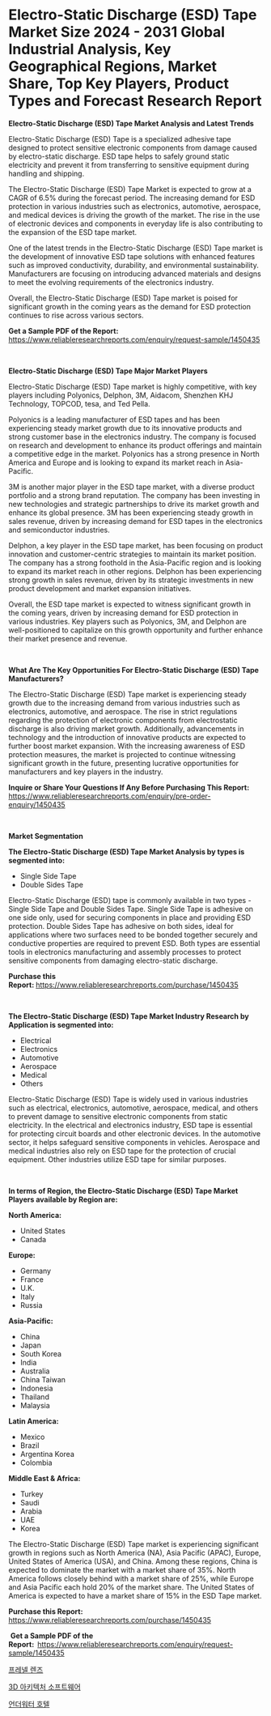 <p><h1>Electro-Static Discharge (ESD) Tape Market Size 2024 - 2031 Global Industrial Analysis, Key Geographical Regions, Market Share, Top Key Players, Product Types and Forecast Research Report</h1></p><p><strong>Electro-Static Discharge (ESD) Tape Market Analysis and Latest Trends</strong></p>
<p><p>Electro-Static Discharge (ESD) Tape is a specialized adhesive tape designed to protect sensitive electronic components from damage caused by electro-static discharge. ESD tape helps to safely ground static electricity and prevent it from transferring to sensitive equipment during handling and shipping.</p><p>The Electro-Static Discharge (ESD) Tape Market is expected to grow at a CAGR of 6.5% during the forecast period. The increasing demand for ESD protection in various industries such as electronics, automotive, aerospace, and medical devices is driving the growth of the market. The rise in the use of electronic devices and components in everyday life is also contributing to the expansion of the ESD tape market.</p><p>One of the latest trends in the Electro-Static Discharge (ESD) Tape market is the development of innovative ESD tape solutions with enhanced features such as improved conductivity, durability, and environmental sustainability. Manufacturers are focusing on introducing advanced materials and designs to meet the evolving requirements of the electronics industry.</p><p>Overall, the Electro-Static Discharge (ESD) Tape market is poised for significant growth in the coming years as the demand for ESD protection continues to rise across various sectors.</p></p>
<p><strong>Get a Sample PDF of the Report:&nbsp;</strong> <a href="https://www.reliableresearchreports.com/enquiry/request-sample/1450435">https://www.reliableresearchreports.com/enquiry/request-sample/1450435</a></p>
<p>&nbsp;</p>
<p><strong>Electro-Static Discharge (ESD) Tape Major Market Players</strong></p>
<p><p>Electro-Static Discharge (ESD) Tape market is highly competitive, with key players including Polyonics, Delphon, 3M, Aidacom, Shenzhen KHJ Technology, TOPCOD, tesa, and Ted Pella. </p><p>Polyonics is a leading manufacturer of ESD tapes and has been experiencing steady market growth due to its innovative products and strong customer base in the electronics industry. The company is focused on research and development to enhance its product offerings and maintain a competitive edge in the market. Polyonics has a strong presence in North America and Europe and is looking to expand its market reach in Asia-Pacific.</p><p>3M is another major player in the ESD tape market, with a diverse product portfolio and a strong brand reputation. The company has been investing in new technologies and strategic partnerships to drive its market growth and enhance its global presence. 3M has been experiencing steady growth in sales revenue, driven by increasing demand for ESD tapes in the electronics and semiconductor industries.</p><p>Delphon, a key player in the ESD tape market, has been focusing on product innovation and customer-centric strategies to maintain its market position. The company has a strong foothold in the Asia-Pacific region and is looking to expand its market reach in other regions. Delphon has been experiencing strong growth in sales revenue, driven by its strategic investments in new product development and market expansion initiatives.</p><p>Overall, the ESD tape market is expected to witness significant growth in the coming years, driven by increasing demand for ESD protection in various industries. Key players such as Polyonics, 3M, and Delphon are well-positioned to capitalize on this growth opportunity and further enhance their market presence and revenue.</p></p>
<p>&nbsp;</p>
<p><strong>What Are The Key Opportunities For Electro-Static Discharge (ESD) Tape Manufacturers?</strong></p>
<p><p>The Electro-Static Discharge (ESD) Tape market is experiencing steady growth due to the increasing demand from various industries such as electronics, automotive, and aerospace. The rise in strict regulations regarding the protection of electronic components from electrostatic discharge is also driving market growth. Additionally, advancements in technology and the introduction of innovative products are expected to further boost market expansion. With the increasing awareness of ESD protection measures, the market is projected to continue witnessing significant growth in the future, presenting lucrative opportunities for manufacturers and key players in the industry.</p></p>
<p><strong>Inquire or Share Your Questions If Any Before Purchasing This Report:</strong> <a href="https://www.reliableresearchreports.com/enquiry/pre-order-enquiry/1450435">https://www.reliableresearchreports.com/enquiry/pre-order-enquiry/1450435</a></p>
<p>&nbsp;</p>
<p><strong>Market Segmentation</strong></p>
<p><strong>The Electro-Static Discharge (ESD) Tape Market Analysis by types is segmented into:</strong></p>
<p><ul><li>Single Side Tape</li><li>Double Sides Tape</li></ul></p>
<p><p>Electro-Static Discharge (ESD) tape is commonly available in two types - Single Side Tape and Double Sides Tape. Single Side Tape is adhesive on one side only, used for securing components in place and providing ESD protection. Double Sides Tape has adhesive on both sides, ideal for applications where two surfaces need to be bonded together securely and conductive properties are required to prevent ESD. Both types are essential tools in electronics manufacturing and assembly processes to protect sensitive components from damaging electro-static discharge.</p></p>
<p><strong>Purchase this Report:&nbsp;</strong><a href="https://www.reliableresearchreports.com/purchase/1450435">https://www.reliableresearchreports.com/purchase/1450435</a></p>
<p>&nbsp;</p>
<p><strong>The Electro-Static Discharge (ESD) Tape Market Industry Research by Application is segmented into:</strong></p>
<p><ul><li>Electrical</li><li>Electronics</li><li>Automotive</li><li>Aerospace</li><li>Medical</li><li>Others</li></ul></p>
<p><p>Electro-Static Discharge (ESD) Tape is widely used in various industries such as electrical, electronics, automotive, aerospace, medical, and others to prevent damage to sensitive electronic components from static electricity. In the electrical and electronics industry, ESD tape is essential for protecting circuit boards and other electronic devices. In the automotive sector, it helps safeguard sensitive components in vehicles. Aerospace and medical industries also rely on ESD tape for the protection of crucial equipment. Other industries utilize ESD tape for similar purposes.</p></p>
<p>&nbsp;</p>
<p><strong>In terms of Region, the Electro-Static Discharge (ESD) Tape Market Players available by Region are:</strong></p>
<p>
    <p> <strong> North America: </strong>
        <ul>
            <li>United States</li>
            <li>Canada</li>
        </ul>
        </p> 
    <p> <strong> Europe: </strong>
        <ul>
            <li>Germany</li>
            <li>France</li>
            <li>U.K.</li>
            <li>Italy</li>
            <li>Russia</li>
        </ul>
        </p> 
    <p> <strong> Asia-Pacific: </strong>
        <ul>
            <li>China</li>
            <li>Japan</li>
            <li>South Korea</li>
            <li>India</li>
            <li>Australia</li>
            <li>China Taiwan</li>
            <li>Indonesia</li>
            <li>Thailand</li>
            <li>Malaysia</li>
        </ul>
        </p> 
    <p> <strong> Latin America: </strong>
        <ul>
            <li>Mexico</li>
            <li>Brazil</li>
            <li>Argentina Korea</li>
            <li>Colombia</li>
        </ul>
        </p> 
    <p> <strong> Middle East & Africa: </strong>
        <ul>
            <li>Turkey</li>
            <li>Saudi</li>
            <li>Arabia</li>
            <li>UAE</li>
            <li>Korea</li>
        </ul>
    </p>
    </p>
<p><p>The Electro-Static Discharge (ESD) Tape market is experiencing significant growth in regions such as North America (NA), Asia Pacific (APAC), Europe, United States of America (USA), and China. Among these regions, China is expected to dominate the market with a market share of 35%. North America follows closely behind with a market share of 25%, while Europe and Asia Pacific each hold 20% of the market share. The United States of America is expected to have a market share of 15% in the ESD Tape market.</p></p>
<p><strong>Purchase this Report: </strong><a href="https://www.reliableresearchreports.com/purchase/1450435">https://www.reliableresearchreports.com/purchase/1450435</a></p>
<p>&nbsp;<strong>Get a Sample PDF of the Report:&nbsp;&nbsp;</strong><a href="https://www.reliableresearchreports.com/enquiry/request-sample/1450435">https://www.reliableresearchreports.com/enquiry/request-sample/1450435</a></p>
<p><strong></strong></p>
<p><p><a href="https://github.com/vs2869dizt0/Market-Research-Report-List-1/blob/main/25596696052.md">프레넬 렌즈</a></p><p><a href="https://github.com/Howaoole34545/Market-Research-Report-List-1/blob/main/41237016053.md">3D 아키텍처 소프트웨어</a></p><p><a href="https://github.com/JackieFauhey9089475/Market-Research-Report-List-1/blob/main/79538946054.md">언더워터 호텔</a></p></p>